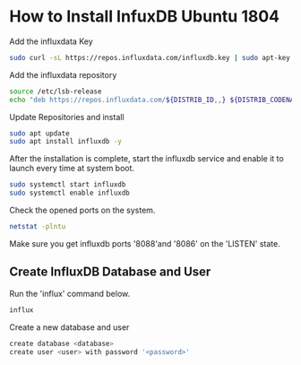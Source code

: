 # How to Install InfuxDB Ubuntu 1804

Add the influxdata Key

```bash
sudo curl -sL https://repos.influxdata.com/influxdb.key | sudo apt-key add -
```

Add the influxdata repository

```bash
source /etc/lsb-release
echo "deb https://repos.influxdata.com/${DISTRIB_ID,,} ${DISTRIB_CODENAME} stable" | sudo tee /etc/apt/sources.list.d/influxdb.list
```

Update Repositories and install

```bash
sudo apt update
sudo apt install influxdb -y
```

After the installation is complete, start the influxdb service and enable it to launch every time at system boot.

```bash
sudo systemctl start influxdb
sudo systemctl enable influxdb
```

Check the opened ports on the system.

```bash
netstat -plntu
```

Make sure you get influxdb ports '8088'and '8086' on the 'LISTEN' state.

## Create InfluxDB Database and User

Run the 'influx' command below.

```bash
influx
```

Create a new database and user

```bash
create database <database>
create user <user> with password '<password>'
```

